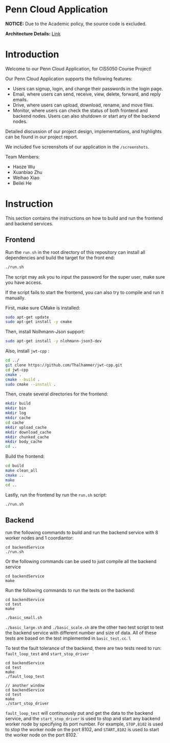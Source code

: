 # Penn Cloud Application

**NOTICE:** Due to the Academic policy, the source code is excluded.

**Architecture Details:** [Link](https://akozhu.github.io/portfolio/penn-cloud/)

# Introduction

Welcome to our Penn Cloud Application, for CIS5050 Course Project!

Our Penn Cloud Application supports the following features:

  * Users can signup, login, and change their passwords in the login page.
  * Email, where users can send, receive, view, delete, forward, and reply emails.
  * Drive, where users can upload, download, rename, and move files.
  * Monitor, where users can check the status of both frontend and backend nodes. Users can also shutdown or start any of the backend nodes.

Detailed discussion of our project design, implementations, and highlights can be found in our project report.

We included five screenshots of our application in the `/screenshots`.

Team Members:
  * Haoze Wu
  * Xuanbiao Zhu
  * Weihao Xiao
  * Beilei He

# Instruction

This section contains the instructions on how to build and run the frontend and backend services.

## Frontend

Run the `run.sh` in the root directory of this repository can install all dependencies and build the target for the front end:

```bash
./run.sh
```

The script may ask you to input the password for the super user, make sure you have access.

If the script fails to start the frontend, you can also try to compile and run it manually.

First, make sure CMake is installed:

```bash
sudo apt-get update
sudo apt-get install -y cmake
```

Then, install Nolhmann-Json support:

```bash
sudo apt-get install -y nlohmann-json3-dev
```

Also, install `jwt-cpp` :

```bash
cd ../
git clone https://github.com/Thalhammer/jwt-cpp.git
cd jwt-cpp
cmake .
cmake --build .
sudo cmake --install .
```

Then, create several directories for the frontend:

```bash
mkdir build
mkdir bin
mkdir log
mkdir cache
cd cache
mkdir upload_cache
mkdir download_cache
mkdir chunked_cache
mkdir body_cache
cd ..
```

Build the frontend:

```bash
cd build
make clean_all
cmake ..
make
cd ..
```

Lastly, run the frontend by run the `run.sh` script:

```bash
./run.sh
```



## Backend

run the following commands to build and run the backend service with 8 worker nodes and 1 coordiantor:

```
cd backendService
./run.sh
```

Or the following commands can be used to just compile all the backend service

```
cd backendService
make
```

Run the following commands to run the tests on the backend:

```
cd backendService
cd test
make

./basic_small.sh
```

`./basic_large.sh` and `./basic_scale.sh` are the other two test script to test the backend service with different number and size of data. All of these tests are based on the test implemented in `basic_test.cc`. \\

To test the fault tolerance of the backend, there are two tests need to run: `fault_loop_test` and `start_stop_driver`

```
cd backendService
cd test
make
./fault_loop_test

// another window
cd backendService
cd test
make
./start_stop_driver
```

`fault_loop_test` will continuously put and get the data to the backend service, and the `start_stop_driver` is used to stop and start any backend worker node by specifying its port number. For example, `STOP,8102` is used to stop the worker node on the port 8102, and `START,8102` is used to start the worker node on the port 8102.`
